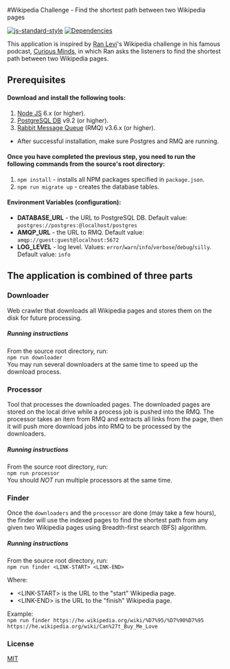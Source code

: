 #Wikipedia Challenge - Find the shortest path between two Wikipedia pages

[![js-standard-style](https://cdn.rawgit.com/feross/standard/master/badge.svg)](https://github.com/feross/standard)
[![Dependencies][dependencies-image]][dependencies-url]

This application is inspired by [Ran Levi][ran-levi]'s Wikipedia challenge in his famous podcast, [Curious Minds][cmpod], in which Ran asks the listeners to find the shortest path between two Wikipedia pages.

## Prerequisites
#### Download and install the following tools:
1. [Node JS][node-js] 6.x (or higher).
2. [PostgreSQL DB][postgres] v9.2 (or higher).
3. [Rabbit Message Queue][rmq] (RMQ) v3.6.x (or higher).

* After successful installation, make sure Postgres and RMQ are running.

#### Once you have completed the previous step, you need to run the following commands from the source's root directory:
1. `npm install` - installs all NPM packages specified in `package.json`.
2. `npm run migrate up` - creates the database tables.

#### Environment Variables (configuration):
* __DATABASE_URL__ - the URL to PostgreSQL DB.  Default value: `postgres://postgres:@localhost/postgres`
* __AMQP_URL__ - the URL to RMQ.  Default value: `amqp://guest:guest@localhost:5672`
* __LOG_LEVEL__ - log level.  Values: `error`/`warn`/`info`/`verbose`/`debug`/`silly`.  Default value: `info`

## The application is combined of three parts

### Downloader
Web crawler that downloads all Wikipedia pages and stores them on the disk for future processing.

##### Running instructions
From the source root directory, run:
<br/>`npm run downloader`
<br/>You may run several downloaders at the same time to speed up the download process.

### Processor
Tool that processes the downloaded pages.  The downloaded pages are stored on the local drive while a process job is pushed into the RMQ.  The processor takes an item from RMQ and extracts all links from the page, then it will push more download jobs into RMQ to be processed by the downloaders.

##### Running instructions
From the source root directory, run:
<br/>`npm run processor`
<br/>You should _NOT_ run multiple processors at the same time.

### Finder
Once the `downloaders` and the `processor` are done (may take a few hours), the finder will use the indexed pages to find the shortest path from any given two Wikipedia pages using Breadth-first search (BFS) algorithm.

##### Running instructions
From the source root directory, run:
<br/>`npm run finder <LINK-START> <LINK-END>`

Where:
* \<LINK-START\> is the URL to the "start" Wikipedia page.
* \<LINK-END\> is the URL to the "finish" Wikipedia page.

Example:
<br/>`npm run finder https://he.wikipedia.org/wiki/%D7%95/%D7%90%D7%95 https://he.wikipedia.org/wiki/Can%27t_Buy_Me_Love`

### License
[MIT](https://tldrlegal.com/license/mit-license)

[dependencies-image]: https://img.shields.io/david/OronNadiv/wikipedia-challenge.svg?style=flat-square
[dependencies-url]: https://david-dm.org/OronNadiv/wikipedia-challenge
[ran-levi]: http://www.ranlevi.com/
[cmpod]: http://www.cmpod.net/
[node-js]: https://nodejs.org/en/
[postgres]: https://www.postgresql.org/
[rmq]: https://www.rabbitmq.com/
